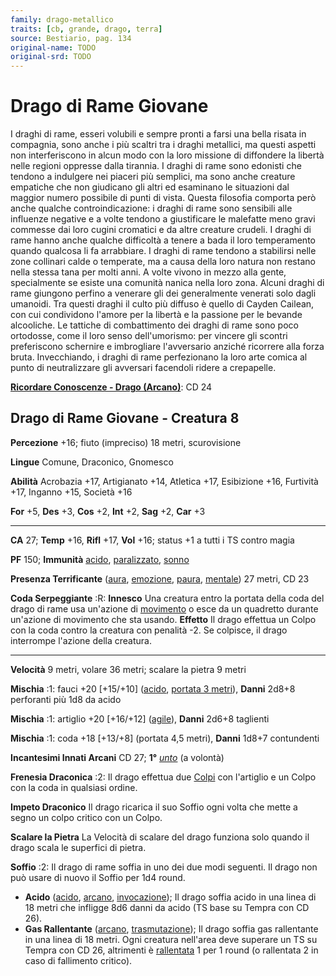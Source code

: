 ```yaml
---
family: drago-metallico
traits: [cb, grande, drago, terra]
source: Bestiario, pag. 134
original-name: TODO
original-srd: TODO
---
```


# Drago di Rame Giovane

I draghi di rame, esseri volubili e sempre pronti a farsi una bella risata in
compagnia, sono anche i più scaltri tra i draghi metallici, ma questi aspetti
non interferiscono in alcun modo con la loro missione di diffondere la libertà
nelle regioni oppresse dalla tirannia. I draghi di rame sono edonisti che
tendono a indulgere nei piaceri più semplici, ma sono anche creature empatiche
che non giudicano gli altri ed esaminano le situazioni dal maggior numero
possibile di punti di vista. Questa filosofia comporta però anche qualche
controindicazione: i draghi di rame sono sensibili alle influenze negative e a
volte tendono a giustificare le malefatte meno gravi commesse dai loro cugini
cromatici e da altre creature crudeli. I draghi di rame hanno anche qualche
difficoltà a tenere a bada il loro temperamento quando qualcosa li fa
arrabbiare. I draghi di rame tendono a stabilirsi nelle zone collinari calde o
temperate, ma a causa della loro natura non restano nella stessa tana per molti
anni. A volte vivono in mezzo alla gente, specialmente se esiste una comunità
nanica nella loro zona. Alcuni draghi di rame giungono perfino a venerare gli
dei generalmente venerati solo dagli umanoidi. Tra questi draghi il culto più
diffuso è quello di Cayden Cailean, con cui condividono l'amore per la libertà e
la passione per le bevande alcooliche. Le tattiche di combattimento dei draghi
di rame sono poco ortodosse, come il loro senso dell'umorismo: per vincere gli
scontri preferiscono schernire e imbrogliare l'avversario anziché ricorrere alla
forza bruta. Invecchiando, i draghi di rame perfezionano la loro arte comica al
punto di neutralizzare gli avversari facendoli ridere a crepapelle.

**[Ricordare Conoscenze - Drago (Arcano)](/azioni/abilita/ricordare-conoscenze)**:
CD 24

## Drago di Rame Giovane - Creatura 8

**Percezione** +16; fiuto (impreciso) 18 metri, scurovisione

**Lingue** Comune, Draconico, Gnomesco

**Abilità** Acrobazia +17, Artigianato +14, Atletica +17, Esibizione +16,
Furtività +17, Inganno +15, Società +16

**For** +5, **Des** +3, **Cos** +2, **Int** +2, **Sag** +2, **Car** +3

---

**CA** 27; **Temp** +16, **Rifl** +17, **Vol** +16; status +1 a tutti i TS
contro magia

**PF** 150; **Immunità** [acido](/tratti/acido),
[paralizzato](/tratti/paralizzato), [sonno](/tratti/sonno)

**Presenza Terrificante** ([aura](/tratti/aura), [emozione](/tratti/emozione),
[paura](/tratti/paura), [mentale](/tratti/mentale)) 27 metri, CD 23

**Coda Serpeggiante** :R: **Innesco** Una creatura entro la portata della coda
del drago di rame usa un'azione di [movimento](/tratti/movimento) o esce da un
quadretto durante un'azione di movimento che sta usando. **Effetto** Il drago
effettua un Colpo con la coda contro la creatura con penalità -2. Se colpisce,
il drago interrompe l'azione della creatura.

---

**Velocità** 9 metri, volare 36 metri; scalare la pietra 9 metri

**Mischia** :1: fauci +20 \[+15/+10] ([acido](/tratti/acido),
[portata 3 metri](/tratti/portata)), **Danni** 2d8+8 perforanti più 1d8 da acido

**Mischia** :1: artiglio +20 \[+16/+12] ([agile](/tratti/agile)), **Danni**
2d6+8 taglienti

**Mischia** :1: coda +18 \[+13/+8] (portata 4,5 metri), **Danni** 1d8+7
contundenti

**Incantesimi Innati Arcani** CD 27; **1°** _[unto](/incantesimi/unto)_ (a
volontà)

**Frenesia Draconica** :2: Il drago effettua due [Colpi](/azioni/colpire) con
l'artiglio e un Colpo con la coda in qualsiasi ordine.

**Impeto Draconico** Il drago ricarica il suo Soffio ogni volta che mette a
segno un colpo critico con un Colpo.

**Scalare la Pietra** La Velocità di scalare del drago funziona solo quando il
drago scala le superfici di pietra.

**Soffio** :2: Il drago di rame soffia in uno dei due modi seguenti. Il drago
non può usare di nuovo il Soffio per 1d4 round.

- **Acido** ([acido](/tratti/acido), [arcano](/tratti/arcano),
  [invocazione](/tratti/invocazione)); Il drago soffia acido in una linea di 18
  metri che infligge 8d6 danni da acido (TS base su Tempra con CD 26).
- **Gas Rallentante** ([arcano](/tratti/arcano),
  [trasmutazione](/tratti/trasmutazione)); Il drago soffia gas rallentante in
  una linea di 18 metri. Ogni creatura nell'area deve superare un TS su Tempra
  con CD 26, altrimenti è [rallentata](/condizioni/rallentato) 1 per 1 round (o
  rallentata 2 in caso di fallimento critico).
